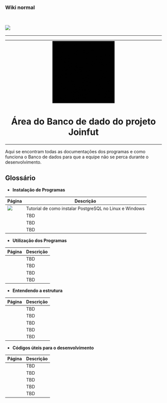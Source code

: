 ### Wiki normal

<br>

[![](https://img.shields.io/badge/Página_Inicial_wiki-323330?style=for-the-badge)](home)

---

<table align="center"><tr><td align="center" width="9999">
<img src="..\resources\images\logos\Joinfut database.gif">

# Área do Banco de dado do projeto Joinfut

</td></tr></table>

Aqui se encontram todas as documentações dos programas e como funciona o Banco de dados para que a equipe não se perca durante o desenvolvimento.

## Glossário

* **Instalação de Programas**

|Página|Descrição
|---|---|
|[![](https://img.shields.io/badge/Instalar_PostgreSQL-316192?style=for-the-badge&logo=postgresql&logoColor=white)](database/postgresql_instalacao)| Tutorial de como instalar PostgreSQL no Linux e Windows
|[![]()]()|TBD
|[![]()]()|TBD
|[![]()]()|TBD

* **Utilização dos Programas**

|Página|Descrição
|---|---|
|[![]()]()|TBD
|[![]()]()|TBD
|[![]()]()|TBD
|[![]()]()|TBD

* **Entendendo a estrutura**

|Página|Descrição
|---|---|
|[![]()]()|TBD
|[![]()]()|TBD
|[![]()]()|TBD
|[![]()]()|TBD
|[![]()]()|TBD

* **Códigos úteis para o desenvolvimento**

|Página|Descrição
|---|---|
|[![]()]()|TBD
|[![]()]()|TBD
|[![]()]()|TBD
|[![]()]()|TBD
|[![]()]()|TBD